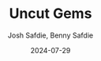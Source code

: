 ---
title: Uncut Gems
subtitle: Josh Safdie, Benny Safdie
year: 2019
image: ./images/uncut-gems.jpg
link: https://www.themoviedb.org/movie/473033/
date: 2024-07-29
type: Movie
tags: [{name: "Best of 2019", rank: 8}]
---